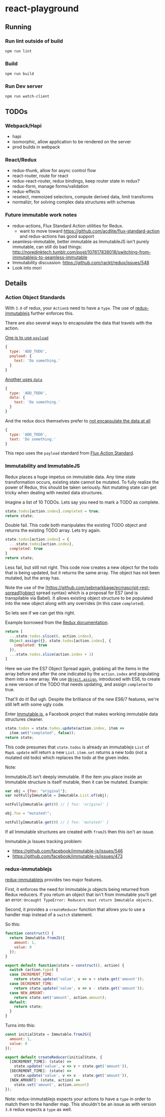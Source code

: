 # react-playground

## Running

### Run lint outside of build
`npm run lint`

### Build
`npm run build`

### Run Dev server
`npm run watch-client`

## TODOs

### Webpack/Hapi
- hapi
- isomorphic, allow application to be rendered on the server
- prod builds in webpack

### React/Redux
- redux-thunk, allow for async control flow
- react-router, route for react
- redux-react-router, redux bindings, keep router state in redux?
- redux-form, manage forms/validation
- redux-effects
- reselect, memoized selectors, compute derived data, limit transforms
- normalizr, for solving complex data structures with schemas

### Future immutable work notes
- redux-actions, Flux Standard Action utilities for Redux.
  - want to move toward https://github.com/acdlite/flux-standard-action and redux-actions has good support
- seamless-immutable, better immutable as ImmutableJS isn't purely immutable, can still do bad things: http://noredinktech.tumblr.com/post/107617838018/switching-from-immutablejs-to-seamless-immutable
- Immutability discussion: https://github.com/rackt/redux/issues/548
- Look into mori

## Details

### Action Object Standards

With `3.0` of redux, your `Action`s need to have a `type`.  The use of [redux-immutablejs](https://github.com/indexiatech/redux-immutablejs) further enforces this.

There are also several ways to encapsulate the data that travels with the action.

[One is to use `payload`](https://github.com/acdlite/flux-standard-action#example)
```javascript
{
  type: 'ADD_TODO',
  payload: {
    text: 'Do something.'  
  }
}
```

[Another uses `data`](https://github.com/gajus/redux-immutable-examples/blob/d854d9e0a9df23b5ce2d10573ba2c9eb7308c3c8/src/app/actions/index.js#L5-L10)
```javascript
{
  type: 'ADD_TODO',
  data: {
    text: 'Do something.'
  }
}
```

And the redux docs themselves prefer to [not encapsulate the data at all](https://github.com/rackt/redux/blob/c1200540528eabaab3e98b4c47af9cb5ec4cd368/examples/todomvc/actions/todos.js)
```javascript
{
  type: 'ADD_TODO',
  text: 'Do something.'
}
```

This repo uses the `payload` standard from [Flux Action Standard](https://github.com/acdlite/flux-standard-action).

### Immutability and ImmutableJS
Redux places a huge impetus on immutable data. Any time state transformation occurs, existing state cannot be mutated. To fully realize the power of Redux, this should be taken seriously. Not mutating state can get tricky when dealing with nested data structures.

Imagine a list of 10 TODOs. Lets say you need to mark a TODO as complete.

```javascript
state.todos[action.index].completed = true;
return state;
```

Double fail. This code both manipulates the existing TODO object and returns the existing TODO array.  Lets try again.

```javascript
state.todos[action.index] = {
  ...state.todos[action.index],
  completed: true
}
return state;
```

Less fail, but still not right. This code now creates a new object for the todo that is being updated, but it returns the same array. The object has not been mutated, but the array has.

Note the use of the [https://github.com/sebmarkbage/ecmascript-rest-spread](object spread syntax) which is a proposal for ES7 (and is transpilable via Babel). It allows existing object structure to be populated into the new object along with any overrides (in this case `completed`).

So lets see if we can get this right.

Example borrowed from the [Redux documentation](http://rackt.github.io/redux/docs/basics/Reducers.html).
```javascript
return [
  ...state.todos.slice(0, action.index),
  Object.assign({}, state.todos[action.index], {
    completed: true
  }),
  ...state.todos.slice(action.index + 1)
]
```

Here we use the ES7 Object Spread again, grabbing all the items in the array before and after the one indicated by the `action.index` and populating them into a new array.  We use [`Object.assign`](https://developer.mozilla.org/en-US/docs/Web/JavaScript/Reference/Global_Objects/Object/assign), introduced with ES6, to create a new version of the TODO that needs updating, and assign `completed` to true.

That'll do it! But ugh. Despite the brilliance of the new ES6/7 features, we're still left with some ugly code.

Enter [Immutable.js](https://github.com/facebook/immutable-js/), a Facebook project that makes working immutable data structures cleaner.

```javascript
state.todos = state.todos.update(action.index, item =>
  item.set("completed", false));
return state;
```

This code presumes that `state.todos` is already an immutablejs `List` of `Map`s. `update` will return a new `List`. `item.set` returns a new todo (not a mutated old todo) which replaces the todo at the given index.

Note:

ImmutableJS isn't deeply immutable. If the item you place inside an Immutable structure is itself mutable, then it can be mutated.  Example:

```javascript
var obj = {foo: "original"};
var notFullyImmutable = Immutable.List.of(obj);

notFullyImmutable.get(0) // { foo: 'original' }

obj.foo = "mutated!";

notFullyImmutable.get(0) // { foo: 'mutated!' }
```

If all Immutable structures are created with `fromJS` then this isn't an issue.

Immutable.js Issues tracking problem:
- https://github.com/facebook/immutable-js/issues/546
- https://github.com/facebook/immutable-js/issues/473

### redux-immutablejs

[redux-immutablejs](https://github.com/indexiatech/redux-immutablejs) provides two major features.

First, it enforces the need for Immutable.js objects being returned from Redux reducers.  If you return an object that isn't from Immutable you'll get an error: `Uncaught TypeError: Reducers must return Immutable objects.`

Second, it provides a `createReducer` function that allows you to use a handler map instead of a `switch` statement.

So this:

```javascript
function construct() {
  return Immutable.fromJS({
    amount: 1,
    value: 0
  });
}

export default function(state = construct(), action) {
  switch (action.type) {
  case INCREMENT_TIME:
    return state.update('value', v => v + state.get('amount'));
  case DECREMENT_TIME:
    return state.update('value', v => v - state.get('amount'));
  case NEW_AMOUNT:
    return state.set('amount', action.amount);
  default:
    return state;
  }
}
```

Turns into this:
```javascript
const initialState = Immutable.fromJS({
  amount: 1,
  value: 0
});

export default createReducer(initialState, {
  [INCREMENT_TIME]: (state) =>
    state.update('value', v => v + state.get('amount')),
  [DECREMENT_TIME]: (state) =>
    state.update('value', v => v - state.get('amount')),
  [NEW_AMOUNT]: (state, action) =>
    state.set('amount', action.amount)
});
```

Note: redux-immutablejs expects your actions to have a `type` in order to match them to the handler map.  This shouldn't be an issue as with version `3.0` redux expects a `type` as well.




